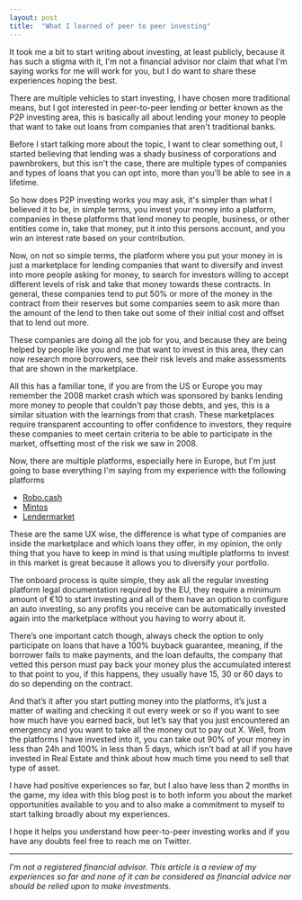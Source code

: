 ```yaml
---
layout: post 
title:  "What I learned of peer to peer investing"
---
```


It took me a bit to start writing about investing, at least publicly, because it has such a stigma with it, I'm not a
financial advisor nor claim that what I'm saying works for me will work for you, but I do want to share these
experiences hoping the best.

There are multiple vehicles to start investing, I have chosen more traditional means, but I got interested in
peer-to-peer lending or better known as the P2P investing area, this is basically all about lending your money to people
that want to take out loans from companies that aren't traditional banks.

Before I start talking more about the topic, I want to clear something out, I started believing that lending was a shady
business of corporations and pawnbrokers, but this isn't the case, there are multiple types of companies and
types of loans that you can opt into, more than you'll be able to see in a lifetime.

So how does P2P investing works you may ask, it's simpler than what I believed it to be, in simple terms, you invest
your money into a platform, companies in these platforms that lend money to people, business, or other entities come in,
take that money, put it into this persons account, and you win an interest rate based on your contribution.

Now, on not so simple terms, the platform where you put your money in is just a marketplace for lending companies that
want to diversify and invest into more people asking for money, to search for investors willing to accept different
levels of risk and take that money towards these contracts. In general, these companies tend to put 50% or more of the
money in the contract from their reserves but some companies seem to ask more than the amount of the lend to then take
out some of their initial cost and offset that to lend out more.

These companies are doing all the job for you, and because they are being helped by people like you and me that want to
invest in this area, they can now research more borrowers, see their risk levels and make assessments that are shown in
the marketplace.

All this has a familiar tone, if you are from the US or Europe you may remember the 2008 market crash which was
sponsored by banks lending more money to people that couldn't pay those debts, and yes, this is a similar situation with
the learnings from that crash. These marketplaces require transparent accounting to offer confidence to investors, they
require these companies to meet certain criteria to be able to participate in the market, offsetting most of the risk we
saw in 2008.

Now, there are multiple platforms, especially here in Europe, but I'm just going to base everything I'm saying from my
experience with the following platforms

* [Robo.cash](https://robo.cash/ref/adEl)
* [Mintos](https://www.mintos.com/en/l/ref/EJ3B1V)
* [Lendermarket](https://www.lendermarket.com/ref/6dqyzs9t?lang=en)

These are the same UX wise, the difference is what type of companies are inside the marketplace and which loans they
offer, in my opinion, the only thing that you have to keep in mind is that using multiple platforms to invest in this
market is great because it allows you to diversify your portfolio.

The onboard process is quite simple, they ask all the regular investing platform legal documentation required by the EU,
they require a minimum amount of €10 to start investing and all of them have an option to configure an auto investing,
so any profits you receive can be automatically invested again into the marketplace without you having to worry about
it.

There’s one important catch though, always check the option to only participate on loans that have a 100% buyback
guarantee, meaning, if the borrower fails to make payments, and the loan defaults, the company that vetted this person
must pay back your money plus the accumulated interest to that point to you, if this happens, they usually have 15, 30
or 60 days to do so depending on the contract.

And that’s it after you start putting money into the platforms, it’s just a matter of waiting and checking it out every
week or so if you want to see how much have you earned back, but let’s say that you just encountered an emergency and
you want to take all the money out to pay out X. Well, from the platforms I have invested into it, you can take out 90%
of your money in less than 24h and 100% in less than 5 days, which isn’t bad at all if you have invested in Real Estate
and think about how much time you need to sell that type of asset.

I have had positive experiences so far, but I also have less than 2 months in the game, my idea with this blog post is
to both inform you about the market opportunities available to you and to also make a commitment to myself to start
talking broadly about my experiences.

I hope it helps you understand how peer-to-peer investing works and if you have any doubts feel free to reach me on
Twitter.

-----

*I’m not a registered financial advisor. This article is a review of my experiences so far and none of it can be
considered as financial advice nor should be relied upon to make investments.*